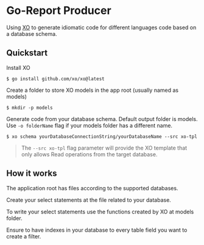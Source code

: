 # Go-Report Producer

Using [XO](https://github.com/xo/xo#xo) to generate idiomatic code for different languages code based on a database schema.

## Quickstart

Install XO

```console
$ go install github.com/xo/xo@latest
```

Create a folder to store XO models in the app root (usually named as models)

```console
$ mkdir -p models
```

Generate code from your database schema. Default output folder is models. Use `-o folderName` flag if your models folder has a different name.

```console
$ xo schema yourDatabaseConnectionString/yourDatabaseName --src xo-tpl
```

> The `--src xo-tpl` flag parameter will provide the XO template that only allows Read operations from the target database.

## How it works

The application root has files according to the supported databases.

Create your select statements at the file related to your database.

To write your select statements use the functions created by XO at models folder.

Ensure to have indexes in your database to every table field you want to create a filter.
